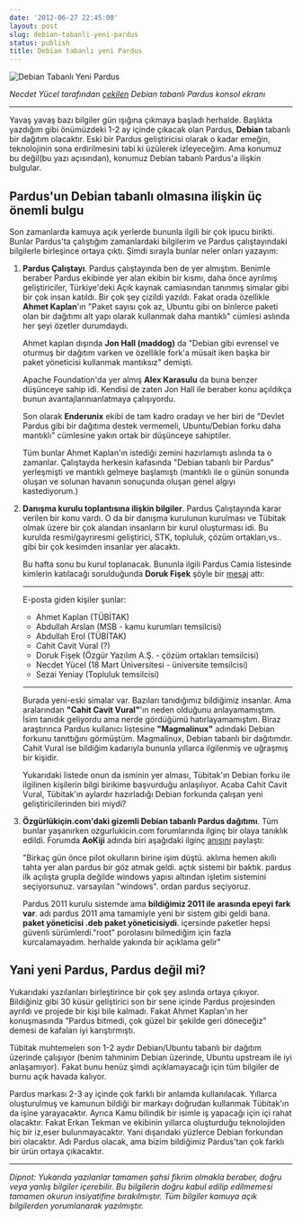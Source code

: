 ```yaml
---
date: '2012-06-27 22:45:00'
layout: post
slug: debian-tabanli-yeni-pardus
status: publish
title: Debian tabanlı yeni Pardus
---
```



![Debian Tabanlı Yeni Pardus](http://arsln.org/image/debian_tabanli_pardus.jpg)

_Necdet Yücel tarafından
[çekilen](http://nyucel.blogspot.com/2012/06/etkilesimli-tahtalarda-pardus-logolu.html) Debian tabanlı Pardus konsol ekranı_

******

Yavaş yavaş bazı bilgiler gün ışığına çıkmaya başladı herhalde. Başlıkta yazdığım gibi önümüzdeki 1-2 ay içinde çıkacak olan Pardus, **Debian** tabanlı bir dağıtım olacaktır. Eski bir Pardus geliştiricisi olarak o kadar emeğin, teknolojinin sona erdirilmesini tabi ki üzülerek izleyeceğim. Ama konumuz bu değil(bu yazı açısından), konumuz Debian tabanlı Pardus'a ilişkin bulgular.

## Pardus'un Debian tabanlı olmasına ilişkin üç önemli bulgu

Son zamanlarda kamuya açık yerlerde bununla ilgili bir çok ipucu birikti. Bunlar Pardus'ta çalıştığım zamanlardaki bilgilerim ve Pardus çalıştayındaki bilgilerle birleşince ortaya çıktı. Şimdi sırayla bunlar neler onları yazayım:

1. **Pardus Çalıştayı**. Pardus çalıştayında ben de yer almıştım. Benimle beraber Pardus ekibinde yer alan ekibin bir kısmı, daha önce ayrılmış geliştiriciler, Türkiye'deki Açık kaynak camiasından tanınmış simalar gibi bir çok insan katıldı. Bir çok şey çizildi yazıldı. Fakat orada özellikle **Ahmet Kaplan**'ın "Paket sayısı çok az, Ubuntu gibi on binlerce paketi olan bir dağıtımı alt yapı olarak kullanmak daha mantıklı" cümlesi aslında her şeyi özetler durumdaydı. 

    Ahmet kaplan dışında **Jon Hall (maddog)** da "Debian gibi evrensel ve oturmuş bir dağıtım varken ve özellikle fork'a müsait iken başka bir paket yöneticisi kullanmak mantıksız" demişti.

    Apache Foundation'da yer almış **Alex Karasulu** da buna benzer düşünceye sahip idi. Kendisi de zaten Jon Hall ile beraber konu açıldıkça bunun avantajlarınıanlatmaya çalışıyordu.

    Son olarak **Enderunix** ekibi de tam kadro oradayı ve her biri de "Devlet Pardus gibi bir dağıtıma destek vermemeli, Ubuntu/Debian forku daha mantıklı" cümlesine yakın ortak bir düşünceye sahiptiler.

    Tüm bunlar Ahmet Kaplan'ın istediği zemini hazırlamıştı aslında ta o zamanlar. Çalıştayda herkesin kafasında "Debian tabanlı bir Pardus" yerleşmişti ve mantıklı gelmeye başlamıştı (mantıklı ile o günün sonunda oluşan ve solunan havanın sonuçunda oluşan genel algıyı kastediyorum.)


2. **Danışma kurulu toplantısına ilişkin bilgiler**. Pardus Çalıştayında karar verilen bir konu vardı. O da bir danışma kurulunun kurulması ve Tübitak olmak üzere bir çok alandan insanların bir kurul oluşturması idi. Bu kurulda resmi/gayriresmi geliştirici, STK, topluluk, çözüm ortakları,vs.. gibi bir çok kesimden insanlar yer alacaktı.

    Bu hafta sonu bu kurul toplanacak. Bununla ilgili Pardus Camia listesinde kimlerin katılacağı sorulduğunda **Doruk Fişek** şöyle bir [mesaj](http://liste.pardus.org.tr/pardus-camia/2012-June/000932.html) attı:


    **************************************
    E-posta giden kişiler şunlar:

    * Ahmet Kaplan (TÜBİTAK)
    * Abdullah Arslan (MSB - kamu kurumları temsilcisi)
    * Abdullah Erol (TÜBİTAK)
    * Cahit Cavit Vural (?)
    * Doruk Fişek (Özgür Yazılım A.Ş. - çözüm ortakları temsilcisi)
    * Necdet Yücel (18 Mart Üniversitesi - üniversite temsilcisi)
    * Sezai Yeniay (Topluluk temsilcisi)

    **************************************

    Burada yeni-eski simalar var. Bazıları tanıdığımız bildiğimiz insanlar. Ama aralarından **"Cahit Cavit Vural"**'ın neden olduğunu anlayamamıştım. İsim tanıdık geliyordu ama nerde gördüğümü hatırlayamamıştım. Biraz araştırınca Pardus kullanıcı listesine **"Magmalinux"** adındaki Debian forkunu tanıttığını görmüştüm. Magmalinux, Debian tabanlı bir dağıtımdır. Cahit Vural ise bildiğim kadarıyla bununla yıllarca ilgilenmiş ve uğraşmış bir kişidir.

    Yukarıdaki listede onun da isminin yer alması, Tübitak'ın Debian forku ile ilgilinen kişilerin bilgi birikime başvurduğu anlaşılıyor. Acaba Cahit Cavit Vural, Tübitak'ın aylardır hazırladığı Debian forkunda çalışan yeni geliştiricilerinden biri miydi?

3. **Özgürlükiçin.com'daki gizemli Debian tabanlı Pardus dağıtımı**. Tüm bunlar yaşanırken ozgurlukicin.com forumlarında ilginç bir olaya tanıklık edildi. Forumda **AoKiji** adında biri aşağıdaki ilginç [anısını](http://www.ozgurlukicin.org/forum/haberler/24628/?page=3#post165354)
paylaştı:

    "Birkaç gün önce pilot okulların birine işim düştü. aklıma hemen akıllı tahta yer alan pardus bir göz atmak geldi. açtık sistemi bir baktık. pardus ilk  açılışta grupla değilde windows yapısı altından işletim sistemini seçiyorsunuz. varsayılan "windows". ordan pardus  seçiyoruz.

    Pardus 2011 kurulu sistemde ama **bildiğimiz 2011 ile arasında epeyi fark var**. adı pardus 2011 ama tamamiyle yeni bir sistem gibi geldi bana. **paket yöneticisi .deb paket yöneticisiydi**. içersinde paketler hepsi güvenli sürümlerdi."root" porolasını bilmediğim için fazla kurcalamayadım. herhalde yakında bir açıklama gelir"


## Yani yeni Pardus, Pardus değil mi?

Yukarıdaki yazılanları birleştirince bir çok şey aslında ortaya çıkıyor. Bildiğiniz gibi 30 küsür geliştirici son bir sene içinde Pardus projesinden ayrıldı ve projede bir kişi bile kalmadı. Fakat Ahmet Kaplan'ın her konuşmasında "Pardus bitmedi, çok güzel bir şekilde geri döneceğiz" demesi de kafaları iyi karıştırmıştı.

Tübitak muhtemelen son 1-2 aydır Debian/Ubuntu tabanlı bir dağıtım üzerinde çalışıyor (benim tahminim Debian üzerinde, Ubuntu upstream ile iyi anlaşamıyor). Fakat bunu henüz şimdi açıklamayacağı için tüm bilgiler de burnu açık havada kalıyor.

Pardus markası 2-3 ay içinde çok farklı bir anlamda kullanılacak. Yıllarca oluşturulmuş ve kamunun bildiği bir markayı doğrudan kullanmak Tübitak'ın da işine yarayacaktır. Ayrıca Kamu bilindik bir isimle iş yapacağı için içi rahat olacaktır. Fakat Erkan Tekman ve ekibinin yıllarca oluşturduğu teknolojiden hiç bir iz,eser bulunmayacaktır. Yani dışarıdaki yüzlerce Debian forkundan biri olacaktır. Adı Pardus olacak, ama bizim bildiğimiz Pardus'tan çok farklı bir ürün ortaya çıkacaktır.

******
_Dipnot: Yukarıda yazılanlar tamamen şahsi fikrim olmakla beraber, doğru veya yanlış bilgiler içerebilir. Bu bilgilerin doğru kabul edilip edilmemesi tamamen okurun insiyatifine bırakılmıştır. Tüm bilgiler kamuya açık bilgilerden yorumlanarak yazılmıştır._







